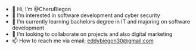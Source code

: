 - 👋 Hi, I’m @CheruBiegon
- 👀 I’m interested in software development and cyber security
- 🌱 I’m currently learning bachelors degree in IT and majoring on software development
- 💞️ I’m looking to collaborate on projects and also digital marketing
- 📫 How to reach me via email; eddybiegon30@gmail.com
  

<!---
CheruBiegon/CheruBiegon is a ✨ special ✨ repository because its `README.md` (this file) appears on your GitHub profile.
You can click the Preview link to take a look at your changes.
--->
